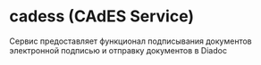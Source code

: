 # cadess (CAdES Service) 
Сервис предоставляет функционал подписывания документов электронной подписью и отправку документов в Diadoc

